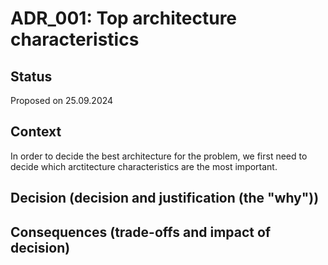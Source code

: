 # ADR_001: Top architecture characteristics
## Status
Proposed on 25.09.2024

## Context
In order to decide the best architecture for the problem, we first need to decide which arctitecture characteristics are the most important.


## Decision (decision and justification (the "why"))


## Consequences (trade-offs and impact of decision)

